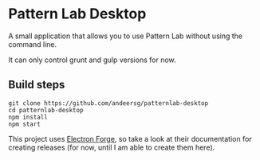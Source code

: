 # Pattern Lab Desktop

A small application that allows you to use Pattern Lab without using the command line.

It can only control grunt and gulp versions for now.

## Build steps

```
git clone https://github.com/andeersg/patternlab-desktop
cd patternlab-desktop
npm install
npm start
```

This project uses [Electron Forge](https://github.com/electron-userland/electron-forge), so take a look at their documentation for creating releases (for now, until I am able to create them here).
